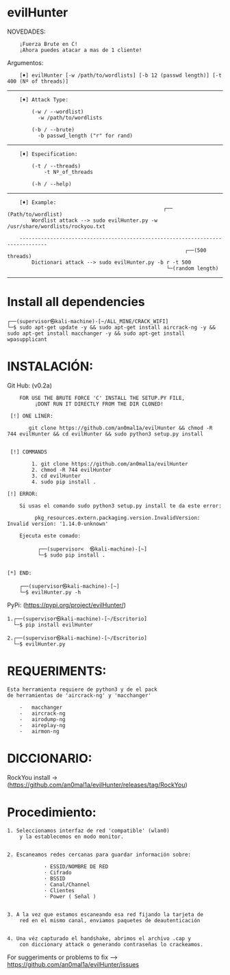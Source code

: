 # evilHunter

NOVEDADES:
        
        ¡Fuerza Brute en C!
        ¡Ahora puedes atacar a mas de 1 cliente!


Argumentos:
     
        
        [♦] evilHunter [-w /path/to/wordlists] [-b 12 (passwd length)] [-t 400 (Nº of threads)]
--- 
        [♦] Attack Type:

            (-w / --wordlist)
              -w /path/to/wordlists

            (-b / --brute)
              -b passwd_length ("r" for rand)
---
        [♦] Especification: 

            (-t / --threads)
                -t Nº_of_threads

            (-h / --help)
---
        [♦] Example:
                                                       ┌── (Path/to/wordlist)
            Wordlist attack --> sudo evilHunter.py -w /usr/share/wordlists/rockyou.txt

        -------------------------------------------------------------------------------
                                                              ┌──(500 threads)                                                              
            Dictionari attack --> sudo evilHunter.py -b r -t 500
                                                        └─(random length)

---

# Install all dependencies

    ┌──(supervisor㉿kali-machine)-[~/ALL_MINE/CRACK_WIFI]
    └─$ sudo apt-get update -y && sudo apt-get install aircrack-ng -y && sudo apt-get install macchanger -y && sudo apt-get install wpasupplicant


# INSTALACIÓN:

Git Hub: (v0.2a)
    
        FOR USE THE BRUTE FORCE 'C' INSTALL THE SETUP.PY FILE, 
             ¡DONT RUN IT DIRECTLY FROM THE DIR CLONED! 
        
     [!] ONE LINER: 
     
           git clone https://github.com/an0mal1a/evilHunter && chmod -R 744 evilHunter && cd evilHunter && sudo python3 setup.py install


     [!] COMMANDS

            1. git clone https://github.com/an0mal1a/evilHunter
            2. chmod -R 744 evilHunter
            3. cd evilHunter 
            4. sudo pip install .
    
    [!] ERROR:

        Si usas el comando sudo python3 setup.py install te da este error:
    
             pkg_resources.extern.packaging.version.InvalidVersion: Invalid version: '1.14.0-unknown'
        
        Ejecuta este comado:

              ┌──(supervisor<  ㉿kali-machine)-[~]
              └─$ sudo pip install .
    

    [*] END:

        ┌──(supervisor㉿kali-machine)-[~]
        └─$ evilHunter.py -h 
    
    

PyPi: (https://pypi.org/project/evilHunter/)   

    1.┌──(supervisor㉿kali-machine)-[~/Escritorio]
      └─$ pip install evilHunter
                
    2.┌──(supervisor㉿kali-machine)-[~/Escritorio]
      └─$ evilHunter.py 


# REQUERIMENTS:

    Esta herramienta requiere de python3 y de el pack
    de herramientas de 'aircrack-ng' y 'macchanger'

        -   macchanger
        -   aircrack-ng
        -   airodump-ng
        -   aireplay-ng
        -   airmon-ng
        
    

 
# DICCIONARIO:
RockYou install -> (https://github.com/an0mal1a/evilHunter/releases/tag/RockYou)

# Procedimiento:

    1. Seleccionamos interfaz de red 'compatible' (wlan0) 
        y la establecemos en modo monitor.


    2. Escaneamos redes cercanas para guardar información sobre:

                · ESSID/NOMBRE DE RED
                · Cifrado
                · BSSID
                · Canal/Channel
                · Clientes
                · Power ( Señal )


    3. A la vez que estamos escaneando esa red fijando la tarjeta de
        red en el mismo canal, enviamos paquetes de deautenticación 
        

    4. Una véz capturado el handshake, abrimos el archivo .cap y
        con diccionary attack o generando contraseñas lo crackeamos.


For suggeriments or problems to fix --> https://github.com/an0mal1a/evilHunter/issues
